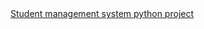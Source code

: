 <html>
  <head>
    <title> EduBridge-Data-Analytics <br /> Projects </title>
  </head>
  <body>
    <a href="https://github.com/Prasannaec26/EduBridge-Data-Analytics/blob/main/Projects/Student%20management%20system%20python%20project.ipynb"> Student management system python project </a>
  </body>
</html>
    
